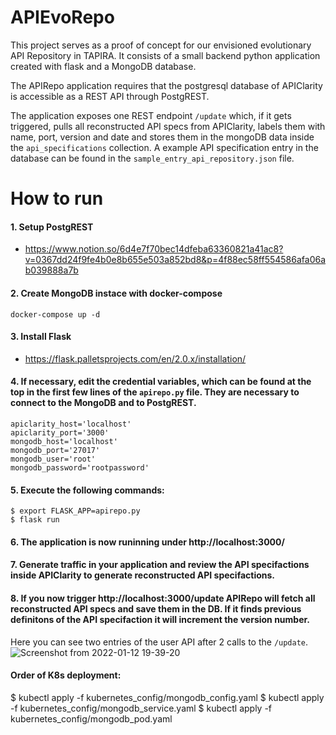 # APIEvoRepo
 
This project serves as a proof of concept for our envisioned evolutionary API Repository in TAPIRA.
It consists of a small backend python application created with flask and a MongoDB database.

The APIRepo application requires that the postgresql database of APIClarity is accessible as a REST API through PostgREST.

The application exposes one REST endpoint `/update` which, if it gets triggered, pulls all reconstructed API specs from APIClarity, labels them with name, port, version and date and stores them in the mongoDB data inside the `api_specifications` collection.
A example API specification entry in the database can be found in the `sample_entry_api_repository.json` file.

# How to run

#### 1. Setup PostgREST
  * https://www.notion.so/6d4e7f70bec14dfeba63360821a41ac8?v=0367dd24f9fe4b0e8b655e503a852bd8&p=4f88ec58ff554586afa06ab039888a7b

#### 2. Create MongoDB instace with docker-compose
  ```
  docker-compose up -d
  ```

#### 3. Install Flask
 * https://flask.palletsprojects.com/en/2.0.x/installation/

#### 4. If necessary, edit the credential variables, which can be found at the top in the first few lines of the `apirepo.py` file. They are necessary to connect to the MongoDB and to PostgREST.
```
apiclarity_host='localhost'
apiclarity_port='3000'
mongodb_host='localhost'
mongodb_port='27017'
mongodb_user='root'
mongodb_password='rootpassword'
```

#### 5. Execute the following commands:
    $ export FLASK_APP=apirepo.py
    $ flask run

#### 6. The application is now runinning under http://localhost:3000/

#### 7. Generate traffic in your application and review the API specifactions inside APIClarity to generate reconstructed API specifactions.

#### 8. If you now trigger http://localhost:3000/update APIRepo will fetch all reconstructed API specs and save them in the DB. If it finds previous definitons of the API specifaction it will increment the version number.

Here you can see two entries of the user API after 2 calls to the `/update`. 
![Screenshot from 2022-01-12 19-39-20](https://user-images.githubusercontent.com/58170155/149201767-482adb6d-357d-45c4-8287-c1e658c18260.png)

#### Order of K8s deployment:
  $ kubectl apply -f kubernetes_config/mongodb_config.yaml
  $ kubectl apply -f kubernetes_config/mongodb_service.yaml
  $ kubectl apply -f kubernetes_config/mongodb_pod.yaml
